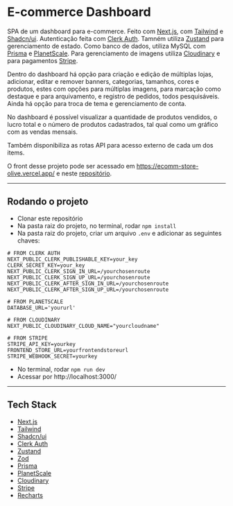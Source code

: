 # E-commerce Dashboard

SPA de um dashboard para e-commerce. Feito com [Next.js](https://nextjs.org/), com [Tailwind](https://tailwindcss.com/) e [Shadcn/ui](https://ui.shadcn.com/). Autenticação feita com [Clerk Auth](https://clerk.com/). Tamném utiliza [Zustand](https://github.com/pmndrs/zustand) para gerenciamento de estado. Como banco de dados, utiliza MySQL com [Prisma](https://www.prisma.io/) e [PlanetScale](https://planetscale.com/). Para gerenciamento de imagens utiliza [Cloudinary](https://cloudinary.com/) e para pagamentos [Stripe](https://stripe.com/).

Dentro do dashboard há opção para criação e edição de múltiplas lojas, adicionar, editar e remover banners, categorias, tamanhos, cores e produtos, estes com opções para múltiplas imagens, para marcação como destaque e para arquivamento, e registro de pedidos, todos pesquisáveis. Ainda há opção para troca de tema e gerenciamento de conta.

No dashboard é possível visualizar a quantidade de produtos vendidos, o lucro total e o número de produtos cadastrados, tal qual como um gráfico com as vendas mensais.

Também disponibiliza as rotas API para acesso externo de cada um dos items.

O front desse projeto pode ser acessado em https://ecomm-store-olive.vercel.app/ e neste [repositório](https://github.com/arthur-dias/ecomm-store).

---

## Rodando o projeto

- Clonar este repositório
- Na pasta raiz do projeto, no terminal, rodar `npm install`
- Na pasta raiz do projeto, criar um arquivo `.env` e adicionar as seguintes chaves:

```
# FROM CLERK AUTH
NEXT_PUBLIC_CLERK_PUBLISHABLE_KEY=your_key
CLERK_SECRET_KEY=your_key
NEXT_PUBLIC_CLERK_SIGN_IN_URL=/yourchosenroute
NEXT_PUBLIC_CLERK_SIGN_UP_URL=/yourchosenroute
NEXT_PUBLIC_CLERK_AFTER_SIGN_IN_URL=/yourchosenroute
NEXT_PUBLIC_CLERK_AFTER_SIGN_UP_URL=/yourchosenroute

# FROM PLANETSCALE
DATABASE_URL='yoururl'

# FROM CLOUDINARY
NEXT_PUBLIC_CLOUDINARY_CLOUD_NAME="yourcloudname"

# FROM STRIPE
STRIPE_API_KEY=yourkey
FRONTEND_STORE_URL=yourfrontendstoreurl
STRIPE_WEBHOOK_SECRET=yourkey
```

- No terminal, rodar `npm run dev`
- Acessar por http://localhost:3000/

---

## Tech Stack

- [Next.js](https://nextjs.org/)
- [Tailwind](https://tailwindcss.com/)
- [Shadcn/ui](https://ui.shadcn.com/)
- [Clerk Auth](https://clerk.com/)
- [Zustand](https://github.com/pmndrs/zustand)
- [Zod](https://zod.dev/)
- [Prisma](https://www.prisma.io/)
- [PlanetScale](https://planetscale.com/)
- [Cloudinary](https://cloudinary.com/)
- [Stripe](https://stripe.com/)
- [Recharts](https://recharts.org/en-US/)
